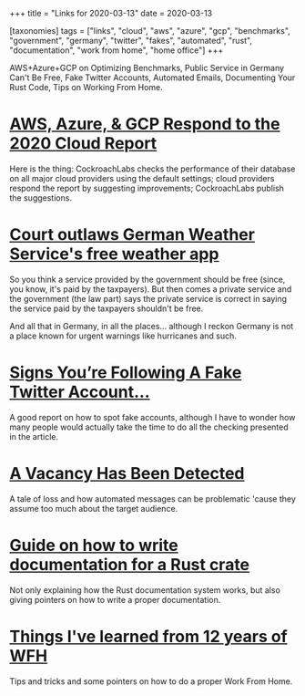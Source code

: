 +++
title = "Links for 2020-03-13"
date = 2020-03-13

[taxonomies]
tags = ["links", "cloud", "aws", "azure", "gcp", "benchmarks", "government", "germany", "twitter", "fakes", "automated", "rust", "documentation", "work from home", "home office"]
+++

AWS+Azure+GCP on Optimizing Benchmarks, Public Service in Germany Can't Be
Free, Fake Twitter Accounts, Automated Emails, Documenting Your Rust Code,
Tips on Working From Home.

<!-- more -->

# [AWS, Azure, & GCP Respond to the 2020 Cloud Report](https://www.cockroachlabs.com/blog/aws-azure-gcp-respond-to-the-2020-cloud-report/)

Here is the thing: CockroachLabs checks the performance of their database on
all major cloud providers using the default settings; cloud providers respond
the report by suggesting improvements; CockroachLabs publish the suggestions.

# [Court outlaws German Weather Service's free weather app](https://www.dw.com/en/court-outlaws-german-weather-services-free-weather-app/a-52735502)

So you think a service provided by the government should be free (since, you
know, it's paid by the taxpayers). But then comes a private service and the
government (the law part) says the private service is correct in saying the
service paid by the taxpayers shouldn't be free.

And all that in Germany, in all the places... although I reckon Germany is not
a place known for urgent warnings like hurricanes and such.

# [Signs You’re Following A Fake Twitter Account…](https://nixintel.info/osint/signs-youre-following-a-fake-twitter-account/)

A good report on how to spot fake accounts, although I have to wonder how many
people would actually take the time to do all the checking presented in the
article.

# [A Vacancy Has Been Detected](https://kellysutton.com/2019/06/19/a-vacancy-has-been-detected.html)

A tale of loss and how automated messages can be problematic 'cause they
assume too much about the target audience.

# [Guide on how to write documentation for a Rust crate](https://blog.guillaume-gomez.fr/articles/2020-03-11+Guide+on+how+to+write+documentation+for+a+Rust+crate)

Not only explaining how the Rust documentation system works, but also giving
pointers on how to write a proper documentation.

# [Things I've learned from 12 years of WFH](https://typing.lmorchard.com/2020/03/12/things-ive-learned-from-12-years-of-wfh/)

Tips and tricks and some pointers on how to do a proper Work From Home.
